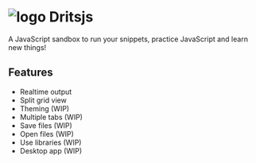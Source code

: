 # <img src="https://alexhm.dev/logos/logoRED.svg" alt="logo"> Dritsjs
A JavaScript sandbox to run your snippets, practice JavaScript and learn new things!

## Features

- Realtime output
- Split grid view 
- Theming (WIP)
- Multiple tabs (WIP)
- Save files (WIP)
- Open files (WIP)
- Use libraries (WIP)
- Desktop app (WIP)


